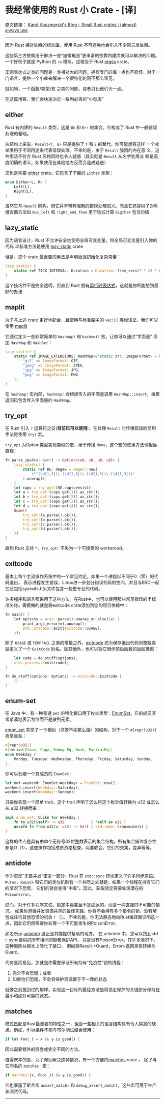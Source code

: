 # 我经常使用的 Rust 小 Crate - [译]

原文链接： [Karol Kuczmarski's Blog – Small Rust crates I (almost) always use](http://xion.io/post/code/rust-little-crates.html#rust-little-crates)

---

因为 Rust 相对贫瘠的标准库，使用 Rust 不可避免地会引入不少第三发依赖。

这些第三方依赖用于解决一些“自带电池”更丰富的依靠内建库就可以解决的问题。
一个好例子就是 Python 的 `re` 模块，这相当于 Rust [regex](http://docs.rs/regex) crate。

正则表达式之类的问题是一类相对大的问题，拥有专门的库一点也不奇怪。对于一门语言，提供一个小库来解决一个很特化的则不那么常见。

就如同，一个函数/类型/宏 之类的问题，或者只比他们大一点。

在这篇博客，我们会快速浏览一系列必需的“小型库”

## either

Rust 有内建的 `Result` 类型，这是 `Ok` 和 `Err` 的集合。它构成了 Rust 中一般错误处理的基础。

从结构上来说，`Result<T, E>` 只是提供了 `T` 和 `E` 的替代。你可能想将这样
一个枚举类用于不同用途来代表错误处理。不幸的是，由于 `Result` 强烈的内在意
义，这种用法不符合 Rust 风格同时也令人疑惑（其实就是 `Result` 从名字到用法
都是高度明确的语义，如果使用在其他地方反而会造成疑惑）

这也是需要 [either](http://docs.rs/either) crate。它包含了下面的 `Either` 类型：

```rust
enum Either<L, R> {
    Left(L),
    Right(L),
}
```

虽然它与 `Result` 同构，但它并不带有强制的错误处理语义。而且它还提供了对称
组合器方法如 `map_left` 和 `right_and_then` 用于链式计算 `Eigther` 包含的值

## lazy_static

因为语言设计，Rust 不允许安全地使用全局可变变量。将全局可变变量引入你的代码
半标准方法是使用 [lazy_static](http://docs.rs/lazy_static) crate

但是，这个 crate 最重要的用法是声明延迟初始化复杂常量：

```rust
lazy_static! {
    static ref TICK_INTERVAL: Duration = Duration::from_secs(7 * 24 * 60 * 60);
}
```

这个技巧并不是完全透明，但直到 Rust 拥有[运行时表达式](https://github.com/rust-lang/rfcs/issues/322)，这就是你所能想到最好的办法

## maplit

为了与上述 crate 更好地配合，且使用与标准库中的 `vec![]` 类似语法，我们可以使用 [maplit](http://docs.rs/maplit)

它通过定义一些非常简单的 `hashmap!` 和 `hashset!` 宏，让你可以通过“字面量”
添加 `HashMap` 和 `HashSet`：

```rust
lazy_static! {
    static ref IMAGE_EXTENSIONS: HashMap<&'static str, ImageFormat> = hashmap!{
        "gif" => ImageFormat::GIF,
        "jpeg" => ImageFormat::JPEG,
        "jpg" => ImageFormat::JPG,
        "png" => ImageFormat::PNG,
    };
}
```

在 `hashmap!` 宏内部，`hashmap!` 会根据传入的字面量调用 `HashMap::insert`，接着返回已包含传入字面量的 `HashMap`。

## try_opt

在 Rust 引入 `?` 运算符之前(**目前已可以使用**)，在处理 `Result` 时传播错误的惯用手法是使用 `try!` 宏。

`try_opt` 为Option类型实现类似的宏，用于传播 `None`，这个宏的使用方法也相当直观：

```rust
fn parse_ipv4(s: &str) -> Option<(u8, u8, u8, u8)> {
    lazy_static! {
        static ref RE: Regex = Regex::new(
            r"^(\d{1,3})\.(\d{1,3})\.(\d{1,3})\.(\d{1,3})$"
        ).unwrap();
    }
    let caps = try_opt!(RE.captures(s));
    let a = try_opt!(caps.get(1)).as_str();
    let b = try_opt!(caps.get(2)).as_str();
    let c = try_opt!(caps.get(3)).as_str();
    let d = try_opt!(caps.get(4)).as_str();
    Some((
        try_opt!(a.parse().ok()),
        try_opt!(b.parse().ok()),
        try_opt!(c.parse().ok()),
        try_opt!(d.parse().ok()),
    ))
}
```

直到 Rust 支持 `?`，`try_opt!` 不失为一个可接受的 workaroud。

## exitcode

基本上每个主流操作系统中的一个常见约定，如果一个进程以不同于0（零）的代码退出，
表示进程发生错误，Linux进一步划分错误代码的空间，并且与BSD一起它还包括sysexits.h头文件包含一些更专业的代码。

许多程序和语言都采用了这些方法。在Rust中，也可以使用那些常见错误的半标准名称。需要做的就是将exitcode crate添加到您的项目依赖中：

```rust
fn main() {
    let options = args::parse().unwrap_or_else(|e| {
        print_args_error(e).unwrap();
        std::process::exit(exitcode::USAGE);
    });
```

除了 `USAGE` 或 `TEMPFAIL` 之类的常量之外，[exitcode](http://docs.rs/exitcode)
还为保存退出代码的整数类型定义了一个 `ExitCode` 别名。除其他外，也可以将它用作顶级函数的返回类型：

```rust
    let code = do_stuff(options);
    std::process::exit(code);
}

fn do_stuff(options: Options) -> exitcode::ExitCode {
    // ...
}
```

## enum-set

在 Java 中，有一种普通 `Set` 的特化接口用于枚举类型：[EnumSet](https://docs.oracle.com/javase/7/docs/api/java/util/EnumSet.html)。它的成员非常紧凑地表示为位而不是散列元素。

[enum_set](http://docs.rs/enum-set) 实现了一个相似（尽管不如那么强）的结构。对于一个 `#[repr(u32)]` 枚举类型：

```rust
#[repr(u32)]
#[derive(Clone, Copy, Debug Eq, Hash, PartialEq)]
enum Weekday {
    Monday, Tuesday, Wednesday, Thursday, Friday, Saturday, Sunday,
}
```

你可以创建一个其成员的 `EnumSet` :

```rust
let mut weekend: EnumSet<Weekday> = EnumSet::new();
weekend.insert(Weekday::Saturday);
weekend.insert(Weekday::Sunday);
```

只要你实现一个简单 trait，这个 trait 声明了怎么将这个枚举值转换为 u32 或怎么从 u32 转换而来：

```rust
impl enum_set::CLike for Weekday {
    fn to_u32(&self) -> u32            { *self as u32 }
    unsafe fn from_u32(v: u32) -> Self { std::mem::transmute(v) }
}
```

这样的优点是具有由单个无符号32位整数表示的集合结构，所有集合操作复杂性都是O（1），这些操作包括成员资格检查，两套联合，它们的交集，差异等等。

## antidote

作为实现“无畏并发”诺言一部分，Rust 在 `std::sync` 模块定义了许多同步原语。
`Mutex`，`RwLock` 和它们的类似机制有一个共同之处就是，如果一个线程在持有它们的情况下恐慌，
它们的锁会变得“中毒”。因此，获取锁定需要处理潜在的`PoisonError`。

然而，对于许多程序来说，锁定中毒甚至不是遥远的，而是一种直接的不可能的情况。
如果你遵循并发资源共享的最佳实践，你将不会持有多个指令的锁，没有解包或任何其他恐慌的机会！（）。
不幸的是，你无法静态地向Rust编译器证明这一点，因此它仍然需要你处理一个不可能发生的PoisonError。

如名所示 [antidote](http://docs.rs/antidote) 这正是其能提供帮助的地方。
在 antidote 中，您可以找到std :: sync提供的所有相同的锁和保护API，
只是没有PoisonError。在许多情况下，这种删除从根本上简化了接口，
例如将Result <Guard，Error>返回类型转换为Guard。

代价显而易见，那就是你需要保证所有持有“免疫性”锁的线程：

1. 完全不会恐慌；或者
2. 如果他们恐慌，不会将保护资源置于不一致的状态

就像之前提到过的那样，实现这一目标的最佳方法是将锁定保护的关键部分保持在最小和绝对可靠的状态。

## matches

模式匹配是Rust最重要的特性之一，但是一些相关的语言结构具有令人尴尬的缺点。例如，if let条件不能与布尔测试结合使用：

```rust
if let Foo(_) = x && y.is_good() {
```

因此需要额外的嵌套或完全不同的方法。

值得庆幸的是，为了帮助解决这种情况，有一个方便的[matches](http://docs.rs/matches) crate 。
除了与它同名的 `matches!` 宏：

```rust
if matches!(x, Foo(_)) && y.is_good() {
```

它也暴露了断言宏 `assert_match!` 和 `debug_assert_match!`，这些宏可用于生产和测试代码。

---